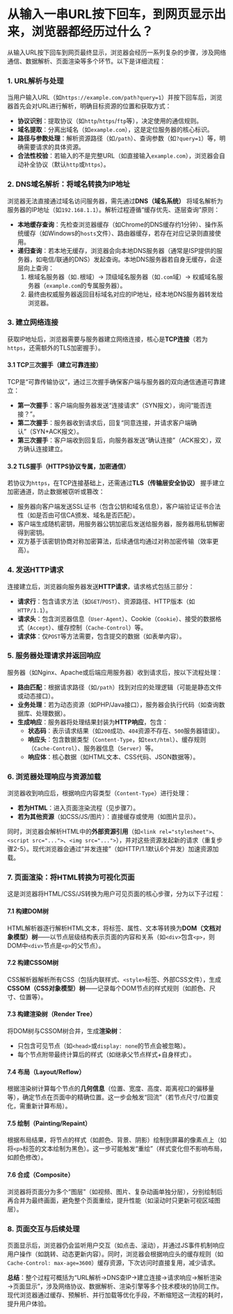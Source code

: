 # 从输入一串URL按下回车，到网页显示出来，浏览器都经历过什么？

从输入URL按下回车到网页最终显示，浏览器会经历一系列复杂的步骤，涉及网络通信、数据解析、页面渲染等多个环节。以下是详细流程：


### **1. URL解析与处理**
当用户输入URL（如`https://example.com/path?query=1`）并按下回车后，浏览器首先会对URL进行解析，明确目标资源的位置和获取方式：  
- **协议识别**：提取协议（如`http`/`https`/`ftp`等），决定使用的通信规则。  
- **域名提取**：分离出域名（如`example.com`），这是定位服务器的核心标识。  
- **路径与参数处理**：解析资源路径（如`/path`）、查询参数（如`?query=1`）等，明确需要请求的具体资源。  
- **合法性校验**：若输入的不是完整URL（如直接输入`example.com`），浏览器会自动补全协议（默认`http`或`https`）。  


### **2. DNS域名解析：将域名转换为IP地址**
浏览器无法直接通过域名访问服务器，需先通过**DNS（域名系统）** 将域名解析为服务器的IP地址（如`192.168.1.1`）。解析过程遵循“缓存优先、逐层查询”原则：  
- **本地缓存查询**：先检查浏览器缓存（如Chrome的DNS缓存约1分钟）、操作系统缓存（如Windows的`hosts`文件）、路由器缓存，若存在对应记录则直接使用。  
- **递归查询**：若本地无缓存，浏览器会向本地DNS服务器（通常是ISP提供的服务器，如电信/联通的DNS）发起查询。本地DNS服务器若自身无缓存，会逐层向上查询：  
  1. 根域名服务器（如`.`根域）→ 顶级域名服务器（如`.com`域）→ 权威域名服务器（`example.com`的专属服务器）。  
  2. 最终由权威服务器返回目标域名对应的IP地址，经本地DNS服务器转发给浏览器。  


### **3. 建立网络连接**
获取IP地址后，浏览器需要与服务器建立网络连接，核心是**TCP连接**（若为`https`，还需额外的TLS加密握手）。  

#### **3.1 TCP三次握手（建立可靠连接）**  
TCP是“可靠传输协议”，通过三次握手确保客户端与服务器的双向通信通道可靠建立：  
- **第一次握手**：客户端向服务器发送“连接请求”（SYN报文），询问“能否连接？”。  
- **第二次握手**：服务器收到请求后，回复“同意连接，并请求客户端确认”（SYN+ACK报文）。  
- **第三次握手**：客户端收到回复后，向服务器发送“确认连接”（ACK报文），双方确认连接建立。  

#### **3.2 TLS握手（HTTPS协议专属，加密通信）**  
若协议为`https`，在TCP连接基础上，还需通过**TLS（传输层安全协议）** 握手建立加密通道，防止数据被窃听或篡改：  
- 服务器向客户端发送SSL证书（包含公钥和域名信息），客户端验证证书合法性（如是否由可信CA颁发、域名是否匹配）。  
- 客户端生成随机密钥，用服务器公钥加密后发送给服务器，服务器用私钥解密得到密钥。  
- 双方基于该密钥协商对称加密算法，后续通信均通过对称加密传输（效率更高）。  


### **4. 发送HTTP请求**
连接建立后，浏览器向服务器发送**HTTP请求**，请求格式包括三部分：  
- **请求行**：包含请求方法（如`GET`/`POST`）、资源路径、HTTP版本（如`HTTP/1.1`）。  
- **请求头**：包含浏览器信息（`User-Agent`）、Cookie（`Cookie`）、接受的数据格式（`Accept`）、缓存控制（`Cache-Control`）等。  
- **请求体**：仅`POST`等方法需要，包含提交的数据（如表单内容）。  


### **5. 服务器处理请求并返回响应**
服务器（如Nginx、Apache或后端应用服务器）收到请求后，按以下流程处理：  
- **路由匹配**：根据请求路径（如`/path`）找到对应的处理逻辑（可能是静态文件或动态接口）。  
- **业务处理**：若为动态资源（如PHP/Java接口），服务器会执行代码（如查询数据库、处理数据）。  
- **生成响应**：服务器将处理结果封装为**HTTP响应**，包含：  
  - **状态码**：表示请求结果（如`200`成功、`404`资源不存在、`500`服务器错误）。  
  - **响应头**：包含数据类型（`Content-Type`，如`text/html`）、缓存规则（`Cache-Control`）、服务器信息（`Server`）等。  
  - **响应体**：核心数据（如HTML文本、CSS代码、JSON数据等）。  


### **6. 浏览器处理响应与资源加载**
浏览器收到响应后，根据响应内容类型（`Content-Type`）进行处理：  
- **若为HTML**：进入页面渲染流程（见步骤7）。  
- **若为其他资源**（如CSS/JS/图片）：直接缓存或使用（如图片显示）。  

同时，浏览器会解析HTML中的**外部资源引用**（如`<link rel="stylesheet">`、`<script src="...">`、`<img src="...">`），并对这些资源发起新的请求（重复步骤2-5）。现代浏览器会通过“并发连接”（如HTTP/1.1默认6个并发）加速资源加载。  


### **7. 页面渲染：将HTML转换为可视化页面**
这是浏览器将HTML/CSS/JS转换为用户可见页面的核心步骤，分为以下子过程：  

#### **7.1 构建DOM树**  
HTML解析器逐行解析HTML文本，将标签、属性、文本等转换为**DOM（文档对象模型）树**——以节点层级结构表示页面的内容和关系（如`<div>`包含`<p>`，则DOM中`<div>`节点是`<p>`的父节点）。  

#### **7.2 构建CSSOM树**  
CSS解析器解析所有CSS（包括内联样式、`<style>`标签、外部CSS文件），生成**CSSOM（CSS对象模型）树**——记录每个DOM节点的样式规则（如颜色、尺寸、位置等）。  

#### **7.3 构建渲染树（Render Tree）**  
将DOM树与CSSOM树合并，生成**渲染树**：  
- 只包含可见节点（如`<head>`或`display: none`的节点会被忽略）。  
- 每个节点附带最终计算后的样式（如继承父节点样式+自身样式）。  

#### **7.4 布局（Layout/Reflow）**  
根据渲染树计算每个节点的**几何信息**（位置、宽度、高度、距离视口的偏移量等），确定节点在页面中的精确位置。这一步会触发“回流”（若节点尺寸/位置变化，需重新计算布局）。  

#### **7.5 绘制（Painting/Repaint）**  
根据布局结果，将节点的样式（如颜色、背景、阴影）绘制到屏幕的像素点上（如将`<p>`标签的文本绘制为黑色）。这一步可能触发“重绘”（样式变化但不影响布局，如颜色修改）。  

#### **7.6 合成（Composite）**  
浏览器将页面分为多个“图层”（如视频、图片、复杂动画单独分层），分别绘制后再合并为最终画面，避免整个页面重绘，提升性能（如滚动时只更新可视区域图层）。  


### **8. 页面交互与后续处理**
页面显示后，浏览器仍会监听用户交互（如点击、滚动），并通过JS事件机制响应用户操作（如跳转、动态更新内容）。同时，浏览器会根据响应头的缓存规则（如`Cache-Control: max-age=3600`）缓存资源，下次访问时直接复用，减少请求。  


**总结**：整个过程可概括为“URL解析→DNS查IP→建立连接→请求响应→解析渲染→页面显示”，涉及网络协议、数据解析、渲染引擎等多个技术模块的协同工作。现代浏览器通过缓存、预解析、并行加载等优化手段，不断缩短这一流程的耗时，提升用户体验。